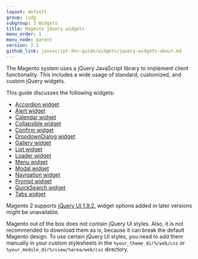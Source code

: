 ```yaml
---
layout: default
group: jsdg
subgroup: 3_Widgets
title: Magento jQuery widgets
menu_order: 1
menu_node: parent
version: 2.1
github_link: javascript-dev-guide/widgets/jquery-widgets-about.md
---
```


The Magento system uses a jQuery JavaScript library to implement client functionality. This includes a wide usage of standard, customized, and custom jQuery widgets.

This guide discusses the following widgets:
<ul>
<li><a href="{{site.gdeurl21}}javascript-dev-guide/widgets/widget_accordion.html" target="_blank">Accordion widget</a> </li>
<li><a href="{{site.gdeurl21}}javascript-dev-guide/widgets/widget_alert.html" target="_blank">Alert widget</a> </li>
<li><a href="{{site.gdeurl21}}javascript-dev-guide/widgets/widget_calendar.html" target="_blank">Calendar widget</a></li>
<li><a href="{{site.gdeurl21}}javascript-dev-guide/widgets/widget_collapsible.html" target="_blank">Collapsible widget</a></li>
<li><a href="{{site.gdeurl21}}javascript-dev-guide/widgets/widget_confirm.html" target="_blank">Confirm widget</a></li>
<li><a href="{{site.gdeurl21}}javascript-dev-guide/widgets/widget_dialog.html" target="_blank">DropdownDialog widget</a></li>
<li><a href="{{site.gdeurl21}}javascript-dev-guide/widgets/widget_gallery.html" target="_blank">Gallery widget</a></li>
<li><a href="{{site.gdeurl21}}javascript-dev-guide/widgets/widget_list.html" target="_blank">List widget</a></li>
<li><a href="{{site.gdeurl21}}javascript-dev-guide/widgets/widget_loader.html" target="_blank">Loader widget</a></li>
<li><a href="{{site.gdeurl21}}javascript-dev-guide/widgets/widget_menu.html" target="_blank">Menu widget</a></li>
<li><a href="{{site.gdeurl21}}javascript-dev-guide/widgets/widget_modal.html" target="_blank">Modal widget</a></li>
<li><a href="{{site.gdeurl21}}javascript-dev-guide/widgets/widget_navigation.html" target="_blank">Navigation widget</a></li>
<li><a href="{{site.gdeurl21}}javascript-dev-guide/widgets/widget_prompt.html" target="_blank">Prompt widget</a></li>
<li><a href="{{site.gdeurl21}}javascript-dev-guide/widgets/widget_quickSearch.html" target="_blank">QuickSearch widget</a></li>
<li><a href="{{site.gdeurl21}}javascript-dev-guide/widgets/widget_tabs.html" target="_blank">Tabs widget</a></li>

</ul>


<div class="bs-callout bs-callout-info" id="info">
  <p>Magento 2 supports <a href="http://blog.jqueryui.com/2012/11/jquery-ui-1-9-2/" target="_blank">jQuery UI 1.9.2</a>, widget options added in later versions might be unavailable.</p>
</div>

<div class="bs-callout bs-callout-info" id="info">
  <p>Magento out of the box does not contain jQuery UI styles. Also, it is not recommended to download them as is, because it can break the default Magento design. To use certain jQuery UI styles, you need to add them manually in your custom stylesheets in the <code>%your_theme_dir%/web/css</code> or <code>%your_module_dir%/view/%area/web/css</code> directory.</p>
</div>
